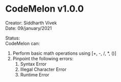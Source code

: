 # CodeMelon v1.0.0

Creator: Siddharth Vivek\
Date: 09/january/2021

Status:\
CodeMelon can:
1. Perform basic math operations using [+, -, /, *, ()]
2. Pinpoint the following errors:
    1. Syntax Error
    2. Illegal Character Error
    3. Runtime Error
